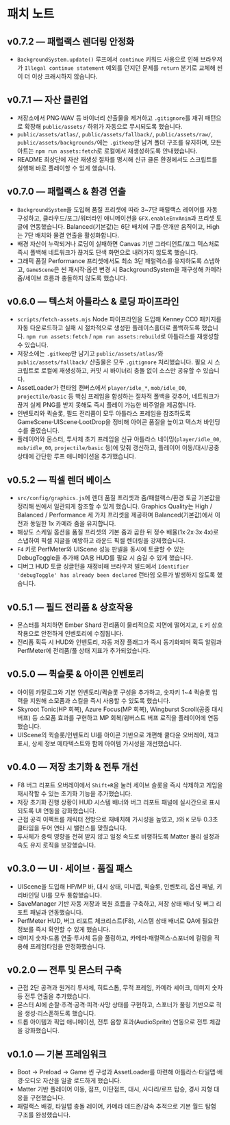 # 패치 노트


## v0.7.2 — 패럴랙스 렌더링 안정화
- `BackgroundSystem.update()` 루프에서 `continue` 키워드 사용으로 인해 브라우저가 `Illegal continue statement` 예외를 던지던 문제를 `return` 분기로 교체해 씬이 더 이상 크래시하지 않습니다.

## v0.7.1 — 자산 클린업
- 저장소에서 PNG·WAV 등 바이너리 산출물을 제거하고 `.gitignore`를 재귀 패턴으로 확장해 `public/assets/` 하위가 자동으로 무시되도록 했습니다.
- `public/assets/atlas/`, `public/assets/fallback/`, `public/assets/raw/`, `public/assets/backgrounds/`에는 `.gitkeep`만 남겨 폴더 구조를 유지하며, 모든 아트는 `npm run assets:fetch`로 로컬에서 재생성하도록 안내했습니다.
- README 최상단에 자산 재생성 절차를 명시해 신규 클론 환경에서도 스크립트를 실행해 바로 플레이할 수 있게 했습니다.

## v0.7.0 — 패럴랙스 & 환경 연출
- `BackgroundSystem`을 도입해 품질 프리셋에 따라 3~7단 패럴랙스 레이어를 자동 구성하고, 클라우드/포그/워터라인 애니메이션을 `GFX.enableEnvAnim`과
  프리셋 토글에 연동했습니다. Balanced(기본값)는 6단 배치에 구름·안개만 움직이고, High는 7단 배치와 물결 연출을 활성화합니다.
- 배경 자산이 누락되거나 로딩이 실패하면 Canvas 기반 그라디언트/포그 텍스처로 즉시 폴백해 네트워크가 끊겨도 단색 화면으로 내려가지 않도록 했습니다.
- 그래픽 품질 Performance 프리셋에서도 최소 3단 패럴랙스를 유지하도록 스냅하고, `GameScene`은 씬 재시작·옵션 변경 시 BackgroundSystem을 재구성해
  카메라 줌/세이브 흐름과 충돌하지 않도록 했습니다.

## v0.6.0 — 텍스처 아틀라스 & 로딩 파이프라인
- `scripts/fetch-assets.mjs` Node 파이프라인을 도입해 Kenney CC0 패키지를 자동 다운로드하고 실패 시 절차적으로 생성한 플레이스홀더로 폴백하도록 했습니다. `npm run assets:fetch` / `npm run assets:rebuild`로 아틀라스를 재생성할 수 있습니다.
- 저장소에는 `.gitkeep`만 남기고 `public/assets/atlas/`와 `public/assets/fallback/` 산출물은 모두 `.gitignore` 처리했습니다. 필요 시 스크립트로 로컬에 재생성하고, 커밋 시 바이너리 충돌 없이 소스만 공유할 수 있습니다.
- AssetLoader가 런타임 캔버스에서 `player/idle_*`, `mob/idle_00`, `projectile/basic` 등 핵심 프레임을 합성하는 절차적 폴백을 갖추어, 네트워크가 끊겨 실제 PNG를 받지 못해도 즉시 플레이 가능한 비주얼을 제공합니다.
- 인벤토리와 퀵슬롯, 필드 전리품이 모두 아틀라스 프레임을 참조하도록 GameScene·UIScene·LootDrop을 정비해 아이콘 품질을 높이고 텍스처 바인딩 수를 줄였습니다.
- 플레이어와 몬스터, 투사체 초기 프레임을 신규 아틀라스 네이밍(`player/idle_00`, `mob/idle_00`, `projectile/basic` 등)에 맞춰 갱신하고, 플레이어 이동/대시/공중 상태에 간단한 루프 애니메이션을 추가했습니다.

## v0.5.2 — 픽셀 렌더 베이스
- `src/config/graphics.js`에 렌더 품질 프리셋과 줌/패럴랙스/환경 토글 기본값을 정리해 씬에서 일관되게 참조할 수 있게 했습니다. Graphics
  Quality는 High / Balanced / Performance 세 가지 프리셋을 제공하며 Balanced(기본값)에서 이전과 동일한 1x 카메라 줌을 유지합니다.
- 해상도 스케일 옵션을 품질 프리셋의 기본 줌과 곱한 뒤 정수 배율(1x·2x·3x·4x)로 스냅하여 픽셀 지글을 예방하고 라운드 픽셀 렌더링을 강제했습니다.
- `F4` 키로 PerfMeter와 UIScene 성능 판넬을 동시에 토글할 수 있는 DebugToggle을 추가해 QA용 HUD를 필요 시 숨길 수 있게 했습니다.
- 디버그 HUD 토글 싱글턴을 재정비해 브라우저 빌드에서 `Identifier 'debugToggle' has already been declared` 런타임 오류가 발생하지 않도록 했습니다.

## v0.5.1 — 필드 전리품 & 상호작용
- 몬스터를 처치하면 Ember Shard 전리품이 물리적으로 지면에 떨어지고, `E` 키 상호작용으로 안전하게 인벤토리에 수집됩니다.
- 전리품 획득 시 HUD와 인벤토리, 자동 저장 플래그가 즉시 동기화되며 획득 알림과 PerfMeter에 전리품/풀 상태 지표가 추가되었습니다.

## v0.5.0 — 퀵슬롯 & 아이콘 인벤토리
- 아이템 카탈로그와 기본 인벤토리/퀵슬롯 구성을 추가하고, 숫자키 1~4 퀵슬롯 입력을 지원해 소모품과 스킬을 즉시 사용할 수 있도록 했습니다.
- Skyroot Tonic(HP 회복), Azure Focus(MP 회복), Wingburst Scroll(공중 대시 버프) 등 소모품 효과를 구현하고 MP 회복/윙버스트 버프 로직을 플레이어에 연동했습니다.
- UIScene의 퀵슬롯/인벤토리 UI를 아이콘 기반으로 개편해 쿨다운 오버레이, 재고 표시, 상세 정보 메타텍스트와 함께 아이템 가시성을 개선했습니다.

## v0.4.0 — 저장 초기화 & 전투 개선
- F8 버그 리포트 오버레이에서 `Shift+R`을 눌러 세이브 슬롯을 즉시 삭제하고 게임을 재시작할 수 있는 초기화 기능을 추가했습니다.
- 저장 초기화 진행 상황이 HUD 시스템 배너와 버그 리포트 패널에 실시간으로 표시되도록 UI 연동을 강화했습니다.
- 근접 공격 이펙트를 캐릭터 전방으로 재배치해 가시성을 높였고, `J`와 `K` 모두 0.3초 쿨타임을 두어 연타 시 밸런스를 맞췄습니다.
- 투사체가 중력 영향을 전혀 받지 않고 일정 속도로 비행하도록 Matter 물리 설정과 속도 유지 로직을 보강했습니다.

## v0.3.0 — UI · 세이브 · 품질 패스
- UIScene을 도입해 HP/MP 바, 대시 상태, 미니맵, 퀵슬롯, 인벤토리, 옵션 패널, 키 리바인딩 UI를 모두 통합했습니다.
- SaveManager 기반 자동 저장과 복원 흐름을 구축하고, 저장 상태 배너 및 버그 리포트 패널과 연동했습니다.
- PerfMeter HUD, 버그 리포트 체크리스트(F8), 시스템 상태 배너로 QA에 필요한 정보를 즉시 확인할 수 있게 했습니다.
- 데미지 숫자·드롭 연출·투사체 등을 풀링하고, 카메라·패럴랙스·스포너에 컬링을 적용해 프레임타임을 안정화했습니다.

## v0.2.0 — 전투 및 몬스터 구축
- 근접 2단 공격과 원거리 투사체, 히트스톱, 무적 프레임, 카메라 셰이크, 데미지 숫자 등 전투 연출을 추가했습니다.
- 몬스터 AI에 순찰·추격·공격·피격·사망 상태를 구현하고, 스포너가 풀링 기반으로 적을 생성·리스폰하도록 했습니다.
- 드롭 아이템과 픽업 애니메이션, 전투 음향 효과(AudioSprite) 연동으로 전투 체감을 강화했습니다.

## v0.1.0 — 기본 프레임워크
- Boot → Preload → Game 씬 구성과 AssetLoader를 마련해 아틀라스·타일맵·배경·오디오 자산을 일괄 로드하게 했습니다.
- Matter 기반 플레이어 이동, 점프, 이단점프, 대시, 사다리/로프 탑승, 경사 지형 대응을 구현했습니다.
- 패럴랙스 배경, 타일맵 충돌 레이어, 카메라 데드존/감속 추적으로 기본 월드 탐험 구조를 완성했습니다.
